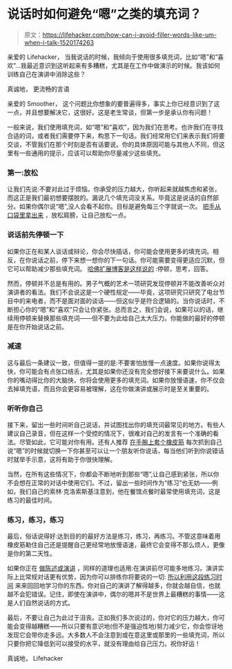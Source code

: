 # 说话时如何避免“嗯”之类的填充词？

> 原文：<https://lifehacker.com/how-can-i-avoid-filler-words-like-um-when-i-talk-1520174263>

亲爱的 Lifehacker，
当我说话的时候，我倾向于使用很多填充词，比如“嗯”和“喜欢”...我最近意识到这听起来有多糟糕，尤其是在工作中做演示的时候。我该如何训练自己在演讲中消除这些？



真诚地，
更流畅的言语

亲爱的 Smoother，
这个问题比你想象的要普遍得多，事实上你已经意识到了这一点，并且想要解决它，这很好。这是老生常谈，但第一步是承认你有问题！

一般来说，我们使用填充词，如“嗯”和“喜欢”，因为我们在思考。也许我们在寻找合适的词，或者我们需要停下来，构思下一句话。我们经常用它们来表示我们将要交谈，不管我们在那个时刻是否有话要说。你的具体原因可能与其他人不同，但这里有一些通用的提示，应该可以帮助你尽量减少这些填充。

### 第一:放松

让我们先说:不要对此过于烦恼。你承受的压力越大，你听起来就越焦虑和紧张，而这正是我们最初想要摆脱的。漏说几个填充词没关系。毕竟这是说话的自然部分。如果你偶尔说“嗯”,没人会看不起你。目标是避免每三个字就说一次。 [把手从口袋里拿出来](https://lifehacker.com/take-your-hands-out-of-your-pockets-to-cut-ums-and-uhs-5918665) ，放松肩膀，让自己放松一点。

### 说话前先停顿一下

如果你正在和某人谈话或辩论，你会尽快插话，你可能会使用更多的填充词。相反，在你说话之前，停下来想一想你的下一句话。你可能需要变得更适应沉默，但它可以帮助减少那些填充词。 [哈佛扩展博客是这样说的](http://www.extension.harvard.edu/hub/blog/extension-blog/tips-public-speaking-eliminating-dreaded-um) :停顿，思考，回答。

然而，停顿并不总是有用的。男子气概的艺术一项研究发现停顿并不能改善听众对演讲者的看法。我们不会说这是一个硬性规定——毕竟，这项研究只研究了电台节目中的来电者，而不是面对面的谈话——但这似乎是符合逻辑的。当你说话时，不断担心你的“嗯”和“喜欢”只会让你紧张。总而言之，我们会说，如果可以的话，继续用停顿来替换那些填充词——但不要为此给自己太大压力。你能做的最好的停顿是在你开始说话之前。

### 减速

这与最后一条建议一致，但值得一提的是:不要害怕放慢一点速度。如果你说得太快，你可能会有点张口结舌，尤其是如果你还没有完全想好接下来要说什么。如果你的嘴动得比你的大脑快，你将会使用更多的填充词。如果你放慢语速，你不仅会去掉填充语，而且你会更容易被理解，这在你做演讲或展示时是至关重要的。

### 听听你自己

接下来，留出一些时间听自己说话，并试图找出你的填充词最常见的地方。有些人建议自己录音，但在这样一个受控的情况下，很难对自己的发言有一个准确的看法。尽管如此，它可能对你有用。还有人推荐 [在手腕上套个橡皮筋](https://lifehacker.com/keep-track-of-your-ums-and-ahs-to-improve-your-ever-5986167) 每次抓到自己说“嗯”的时候就切换一下你甚至可以让一个朋友听你说话，每当他们听到你说错话时就举手示意，这将有助于你很快理解。

当然，在所有这些情况下，你都会不断地听到那些“嗯”,让自己感到紧张，所以你不会想在正常的对话中使用它们。不过，留出一些时间作为“练习”也无妨——例如，我们自己的索林·克洛索斯基注意到，他在餐馆点餐时最常使用填充词，这是练习的最佳时间。

### 练习，练习，练习

最后，俗话说得好:达到目的的最好方法是练习，练习，再练习。不管这意味着用橡皮筋勒住自己还是提醒自己更经常地放慢语速，最终它会变得不那么烦人，更像是你的第二天性。

如果你正在 [做陈述或演讲](https://lifehacker.com/how-i-beat-my-fear-of-public-speaking-1114892182) ，同样的道理也适用:在演讲前尽可能多地练习。演讲实际上比常规对话更有优势，因为你可以排练你将要说的一切: [所以利用这段练习时间](http://lifehacker.com/how-can-i-become-more-comfortable-when-speaking-in-publ-597687387) 来来回回地学习你的东西。你对自己的演讲了解得越多，你就会越自信，也就越不会犯错误。记住，即使在演讲中，偶尔的嗯并不是世界上最糟糕的事情——这是人们自然说话的方式。

最后，不要让自己为此过于沮丧。正如我们多次说过的，你对它的压力越大，你可能会变得越糟糕——所以只要有意识地(但不是强迫性地)努力减少它，你会惊讶地发现它会带你走多远。大多数人不会注意到或在意这里或那里的一些填充词，所以只要你把它降低到可以接受的水平，就没有理由给自己压力。祝你好运！

真诚地，
Lifehacker